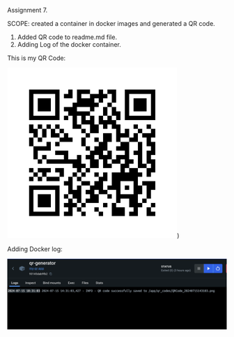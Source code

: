 Assignment 7.

SCOPE:
created a container in docker images and generated a QR code. 
1. Added QR code to readme.md file.
2. Adding Log of the docker container.

This is my QR Code:


![QR CODE](image.png))


Adding Docker log:


![Alt text](Dockerlog.png)

